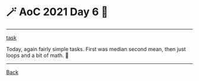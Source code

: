 # :magic_wand: AoC 2021 Day 6 :christmas_tree:

---

[task](https://adventofcode.com/2021/day/7)

Today, again fairly simple tasks. First was median second mean, then just loops and a bit of math. 🧙

---
[Back](/README.md)